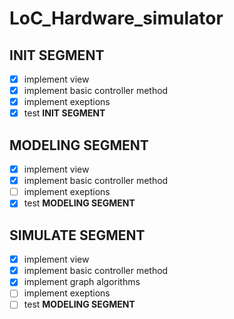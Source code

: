 # LoC_Hardware_simulator

## INIT SEGMENT
- [x] implement view
- [x] implement basic controller method
- [x] implement exeptions
- [x] test **INIT SEGMENT**

## MODELING SEGMENT
- [x] implement view
- [x] implement basic controller method
- [ ] implement exeptions
- [x] test **MODELING SEGMENT**

## SIMULATE SEGMENT
- [x] implement view
- [x] implement basic controller method
- [x] implement graph algorithms
- [ ] implement exeptions
- [ ] test **MODELING SEGMENT**

